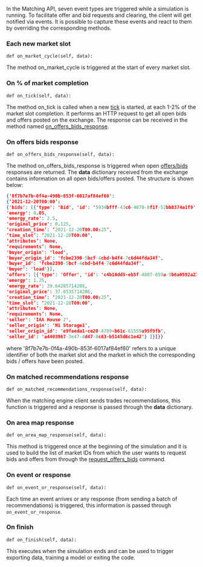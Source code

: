In the Matching API, seven event types are triggered while a simulation is running. To facilitate offer and bid requests and clearing, the client will get notified via events. It is possible to capture these events and react to them by overriding the corresponding methods.

### Each new market slot

```
def on_market_cycle(self, data):
```

The method  on_market_cycle is triggered at the start of every market slot.

### On % of market completion

```
def on_tick(self, data):
```

The method on_tick is called when a new [tick](market-types.md#market-ticks) is started, at each 1-2% of the market slot completion. It performs an HTTP request to get all open bids and offers posted on the exchange. The response can be received in the method named [on_offers_bids_response](matching-api-events.md#on-offers-bids-response).

### On offers bids response

```
def on_offers_bids_response(self, data):
```
The method on_offers_bids_response is triggered when open [offers/bids](trading-agents-and-strategies.md) responses are returned. The **data** dictionary received from the exchange contains information on all open bids/offers posted. The structure is shown below:

```json
{'8f7b7e7b-0f4a-490b-853f-6017af84ef60':
{‘2021-12-20T00:00’:
{'bids': [{'type': 'Bid', 'id': '5934bfff-43c6-4870-8f1f-52bb8374a1f9',
'energy': 0.05,
'energy_rate': 2.5,
'original_price': 0.125,
‘creation_time’: ‘2021-12-20T00.00:25’,
‘time_slot’: ‘2021-12-20T00:00’,
‘attributes’: None,
‘requirements’: None,
'buyer_origin': 'load',
'buyer_origin_id': 'fcbe2390-5bcf-4cbd-b4f4-7c6d44fda34f',
'buyer_id': 'fcbe2390-5bcf-4cbd-b4f4-7c6d44fda34f',
'buyer': 'load'}],
'offers': [{'type': 'Offer', 'id': 'c4b10dd5-eb5f-4807-859a-9b6a0592a21c',
'energy': 1.25,
'energy_rate': 29.64285714288,
'original_price': 37.0535714286,
‘creation_time’: ‘2021-12-20T00.00:25’,
‘time_slot’: ‘2021-12-20T00:00’,
‘attributes’: None,
‘requirements’: None,
'seller': 'IAA House 2',
'seller_origin': 'H1 Storage1',
'seller_origin_id': 'e9faeda1-ce20-4789-b61c-61559a95f9fb',
'seller_id': 'a4403967-3e47-4d47-8c63-b5145d6c1e42'} ]}]}}
```
where '8f7b7e7b-0f4a-490b-853f-6017af84ef60' refers to a unique identifier of both the market slot and the market in which the corresponding bids / offers have been posted.

### On matched recommendations response

```
def on_matched_recommendations_response(self, data):
```
When the matching engine client sends trades recommendations, this function is triggered and a response is passed through the **data** dictionary.

### On area map response

```
def on_area_map_response(self, data):
```

This method is triggered once at the beginning of the simulation and it is used to build the list of market IDs from which the user wants to request bids and offers from through the [request_offers_bids](matching-api-commands.md#requestoffersbids) command.

### On event or response

```
def on_event_or_response(self, data):
```
Each time an event arrives or any response (from sending a batch of recommendations) is triggered, this information is passed through `on_event_or_response`.

### On finish
```
def on_finish(self, data):
```
This executes when the simulation ends and can be used to trigger exporting data, training a model or exiting the code.
